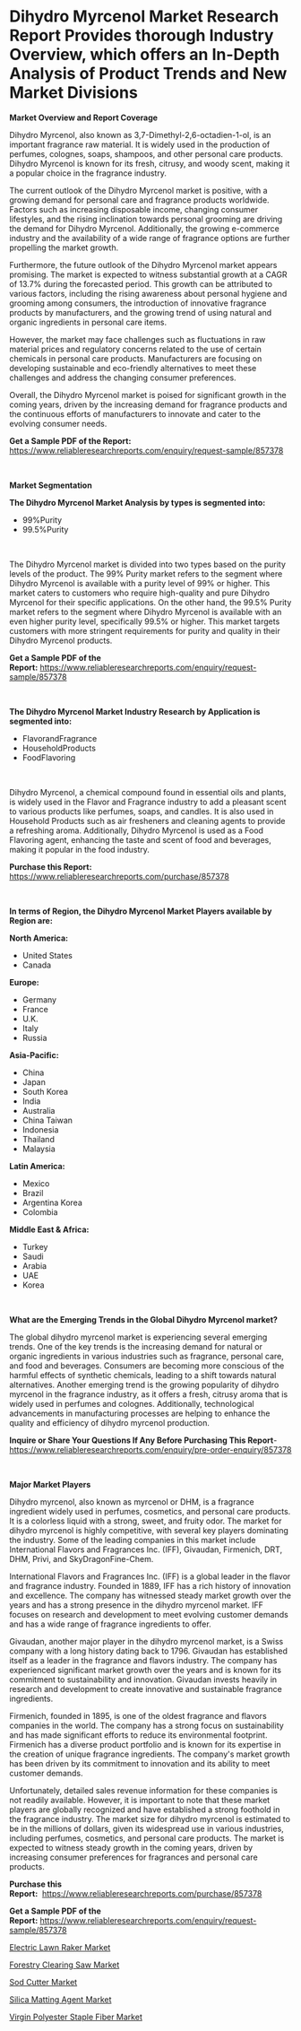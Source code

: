 <p><h1>Dihydro Myrcenol Market Research Report Provides thorough Industry Overview, which offers an In-Depth Analysis of Product Trends and New Market Divisions</h1></p><p><strong>Market Overview and Report Coverage</strong></p>
<p><p>Dihydro Myrcenol, also known as 3,7-Dimethyl-2,6-octadien-1-ol, is an important fragrance raw material. It is widely used in the production of perfumes, colognes, soaps, shampoos, and other personal care products. Dihydro Myrcenol is known for its fresh, citrusy, and woody scent, making it a popular choice in the fragrance industry.</p><p>The current outlook of the Dihydro Myrcenol market is positive, with a growing demand for personal care and fragrance products worldwide. Factors such as increasing disposable income, changing consumer lifestyles, and the rising inclination towards personal grooming are driving the demand for Dihydro Myrcenol. Additionally, the growing e-commerce industry and the availability of a wide range of fragrance options are further propelling the market growth.</p><p>Furthermore, the future outlook of the Dihydro Myrcenol market appears promising. The market is expected to witness substantial growth at a CAGR of 13.7% during the forecasted period. This growth can be attributed to various factors, including the rising awareness about personal hygiene and grooming among consumers, the introduction of innovative fragrance products by manufacturers, and the growing trend of using natural and organic ingredients in personal care items.</p><p>However, the market may face challenges such as fluctuations in raw material prices and regulatory concerns related to the use of certain chemicals in personal care products. Manufacturers are focusing on developing sustainable and eco-friendly alternatives to meet these challenges and address the changing consumer preferences.</p><p>Overall, the Dihydro Myrcenol market is poised for significant growth in the coming years, driven by the increasing demand for fragrance products and the continuous efforts of manufacturers to innovate and cater to the evolving consumer needs.</p></p>
<p><strong>Get a Sample PDF of the Report:</strong> <a href="https://www.reliableresearchreports.com/enquiry/request-sample/857378">https://www.reliableresearchreports.com/enquiry/request-sample/857378</a></p>
<p>&nbsp;</p>
<p><strong>Market Segmentation</strong></p>
<p><strong>The Dihydro Myrcenol Market Analysis by types is segmented into:</strong></p>
<p><ul><li>99%Purity</li><li>99.5%Purity</li></ul></p>
<p>&nbsp;</p>
<p><p>The Dihydro Myrcenol market is divided into two types based on the purity levels of the product. The 99% Purity market refers to the segment where Dihydro Myrcenol is available with a purity level of 99% or higher. This market caters to customers who require high-quality and pure Dihydro Myrcenol for their specific applications. On the other hand, the 99.5% Purity market refers to the segment where Dihydro Myrcenol is available with an even higher purity level, specifically 99.5% or higher. This market targets customers with more stringent requirements for purity and quality in their Dihydro Myrcenol products.</p></p>
<p><strong>Get a Sample PDF of the Report:</strong>&nbsp;<a href="https://www.reliableresearchreports.com/enquiry/request-sample/857378">https://www.reliableresearchreports.com/enquiry/request-sample/857378</a></p>
<p>&nbsp;</p>
<p><strong>The Dihydro Myrcenol Market Industry Research by Application is segmented into:</strong></p>
<p><ul><li>FlavorandFragrance</li><li>HouseholdProducts</li><li>FoodFlavoring</li></ul></p>
<p>&nbsp;</p>
<p><p>Dihydro Myrcenol, a chemical compound found in essential oils and plants, is widely used in the Flavor and Fragrance industry to add a pleasant scent to various products like perfumes, soaps, and candles. It is also used in Household Products such as air fresheners and cleaning agents to provide a refreshing aroma. Additionally, Dihydro Myrcenol is used as a Food Flavoring agent, enhancing the taste and scent of food and beverages, making it popular in the food industry.</p></p>
<p><strong>Purchase this Report:</strong>&nbsp; <a href="https://www.reliableresearchreports.com/purchase/857378">https://www.reliableresearchreports.com/purchase/857378</a></p>
<p>&nbsp;</p>
<p><strong>In terms of Region, the Dihydro Myrcenol Market Players available by Region are:</strong></p>
<p>
    <p> <strong> North America: </strong>
        <ul>
            <li>United States</li>
            <li>Canada</li>
        </ul>
        </p> 
    <p> <strong> Europe: </strong>
        <ul>
            <li>Germany</li>
            <li>France</li>
            <li>U.K.</li>
            <li>Italy</li>
            <li>Russia</li>
        </ul>
        </p> 
    <p> <strong> Asia-Pacific: </strong>
        <ul>
            <li>China</li>
            <li>Japan</li>
            <li>South Korea</li>
            <li>India</li>
            <li>Australia</li>
            <li>China Taiwan</li>
            <li>Indonesia</li>
            <li>Thailand</li>
            <li>Malaysia</li>
        </ul>
        </p> 
    <p> <strong> Latin America: </strong>
        <ul>
            <li>Mexico</li>
            <li>Brazil</li>
            <li>Argentina Korea</li>
            <li>Colombia</li>
        </ul>
        </p> 
    <p> <strong> Middle East & Africa: </strong>
        <ul>
            <li>Turkey</li>
            <li>Saudi</li>
            <li>Arabia</li>
            <li>UAE</li>
            <li>Korea</li>
        </ul>
    </p>
    </p>
<p>&nbsp;</p>
<p><strong>What are the Emerging Trends in the Global Dihydro Myrcenol market?</strong></p>
<p><p>The global dihydro myrcenol market is experiencing several emerging trends. One of the key trends is the increasing demand for natural or organic ingredients in various industries such as fragrance, personal care, and food and beverages. Consumers are becoming more conscious of the harmful effects of synthetic chemicals, leading to a shift towards natural alternatives. Another emerging trend is the growing popularity of dihydro myrcenol in the fragrance industry, as it offers a fresh, citrusy aroma that is widely used in perfumes and colognes. Additionally, technological advancements in manufacturing processes are helping to enhance the quality and efficiency of dihydro myrcenol production.</p></p>
<p><strong>Inquire or Share Your Questions If Any Before Purchasing This Report</strong>- <a href="https://www.reliableresearchreports.com/enquiry/pre-order-enquiry/857378">https://www.reliableresearchreports.com/enquiry/pre-order-enquiry/857378</a></p>
<p>&nbsp;</p>
<p><strong>Major Market Players</strong></p>
<p><p>Dihydro myrcenol, also known as myrcenol or DHM, is a fragrance ingredient widely used in perfumes, cosmetics, and personal care products. It is a colorless liquid with a strong, sweet, and fruity odor. The market for dihydro myrcenol is highly competitive, with several key players dominating the industry. Some of the leading companies in this market include International Flavors and Fragrances Inc. (IFF), Givaudan, Firmenich, DRT, DHM, Privi, and SkyDragonFine-Chem.</p><p>International Flavors and Fragrances Inc. (IFF) is a global leader in the flavor and fragrance industry. Founded in 1889, IFF has a rich history of innovation and excellence. The company has witnessed steady market growth over the years and has a strong presence in the dihydro myrcenol market. IFF focuses on research and development to meet evolving customer demands and has a wide range of fragrance ingredients to offer.</p><p>Givaudan, another major player in the dihydro myrcenol market, is a Swiss company with a long history dating back to 1796. Givaudan has established itself as a leader in the fragrance and flavors industry. The company has experienced significant market growth over the years and is known for its commitment to sustainability and innovation. Givaudan invests heavily in research and development to create innovative and sustainable fragrance ingredients.</p><p>Firmenich, founded in 1895, is one of the oldest fragrance and flavors companies in the world. The company has a strong focus on sustainability and has made significant efforts to reduce its environmental footprint. Firmenich has a diverse product portfolio and is known for its expertise in the creation of unique fragrance ingredients. The company's market growth has been driven by its commitment to innovation and its ability to meet customer demands.</p><p>Unfortunately, detailed sales revenue information for these companies is not readily available. However, it is important to note that these market players are globally recognized and have established a strong foothold in the fragrance industry. The market size for dihydro myrcenol is estimated to be in the millions of dollars, given its widespread use in various industries, including perfumes, cosmetics, and personal care products. The market is expected to witness steady growth in the coming years, driven by increasing consumer preferences for fragrances and personal care products.</p></p>
<p><strong>Purchase this Report:</strong>&nbsp;&nbsp;<a href="https://www.reliableresearchreports.com/purchase/857378">https://www.reliableresearchreports.com/purchase/857378</a></p>
<p></p>
<p><strong>Get a Sample PDF of the Report:</strong>&nbsp;<a href="https://www.reliableresearchreports.com/enquiry/request-sample/857378">https://www.reliableresearchreports.com/enquiry/request-sample/857378</a></p>
<p><p><a href="https://medium.com/@heatherhall44/electric-lawn-raker-market-insight-market-trends-growth-forecasted-from-2023-to-2030-b0de3847c700">Electric Lawn Raker Market</a></p><p><a href="https://medium.com/@judyhunter52/forestry-clearing-saw-market-insights-into-market-cagr-market-trends-and-growth-strategies-604776105c94">Forestry Clearing Saw Market</a></p><p><a href="https://medium.com/@marilynadams76/sod-cutter-market-trends-and-market-analysis-forecasted-for-period-2023-2030-08fc58d448a4">Sod Cutter Market</a></p><p><a href="https://github.com/aasishrp01/Market-Research-Report-List-1/blob/main/silica-matting-agent-market.md">Silica Matting Agent Market</a></p><p><a href="https://github.com/aashishrp02/Market-Research-Report-List-1/blob/main/virgin-polyester-staple-fiber-market.md">Virgin Polyester Staple Fiber Market</a></p></p>